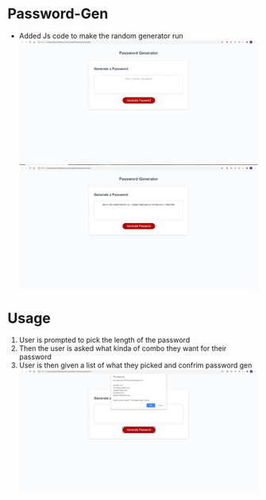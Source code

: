 # Password-Gen
- Added Js code to make the random generator run
![Frontpage](hw1.PNG)
![Password shown](hw2.PNG)
# Usage
1. User is prompted to pick the length of the password
2. Then the user is asked what kinda of combo they want for their password
3. User is then given a list of what they picked and confrim password gen
![User confrim](hw3.PNG)